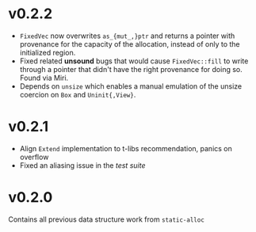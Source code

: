# v0.2.2

- `FixedVec` now overwrites `as_{mut_,}ptr` and returns a pointer with
  provenance for the capacity of the allocation, instead of only to the
  initialized region.
- Fixed related **unsound** bugs that would cause `FixedVec::fill` to write
  through a pointer that didn't have the right provenance for doing so. Found
  via Miri.
- Depends on `unsize` which enables a manual emulation of the unsize coercion
  on `Box` and `Uninit{,View}`.

# v0.2.1

- Align `Extend` implementation to t-libs recommendation, panics on overflow
- Fixed an aliasing issue in the *test suite*

# v0.2.0

Contains all previous data structure work from `static-alloc`
